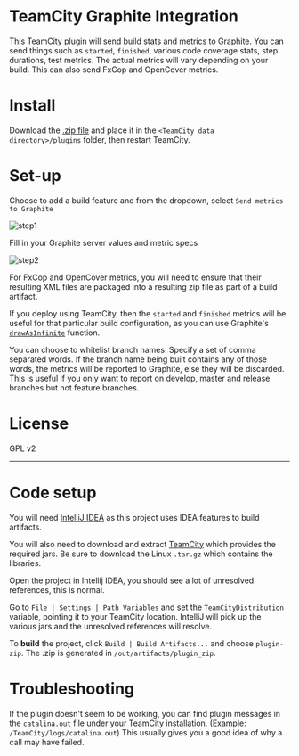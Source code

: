 
TeamCity Graphite Integration
===============

This TeamCity plugin will send build stats and metrics to Graphite.  You can send things such as `started`, `finished`, various code coverage stats, step durations, test metrics.  The actual metrics will vary depending on your build. This can also send FxCop and OpenCover metrics.

# Install

Download the [.zip file](https://github.com/mendhak/teamcity-graphite/blob/develop/teamcity.graphite.zip?raw=true) and place it in the `<TeamCity data directory>/plugins` folder, then restart TeamCity.

# Set-up

Choose to add a build feature and from the dropdown, select `Send metrics to Graphite`

![step1](http://code.mendhak.com/teamcity-graphite/teamcity.graphite.1.png)


Fill in your Graphite server values and metric specs

![step2](http://code.mendhak.com/teamcity-graphite/teamcity.graphite.2.png)

For FxCop and OpenCover metrics, you will need to ensure that their resulting XML files are packaged into a resulting zip file as part of a build artifact. 

If you deploy using TeamCity, then the `started` and `finished` metrics will be useful for that particular build configuration, as you can use Graphite's [`drawAsInfinite`](http://graphite.readthedocs.org/en/1.0/functions.html#graphite.render.functions.drawAsInfinite) function.  

You can choose to whitelist branch names.  Specify a set of comma separated words.  If the branch name being built contains any of those words, the metrics will be reported to Graphite, else they will be discarded.  This is useful if you only want to report on develop, master and release branches but not feature branches.

# License

GPL v2


______________


# Code setup

You will need [IntelliJ IDEA](http://www.jetbrains.com/idea/download/) as this project uses IDEA features to build artifacts.

You will also need to download and extract [TeamCity](http://www.jetbrains.com/teamcity/download/) which provides the required jars.  Be sure to download the Linux `.tar.gz` which contains the libraries.  

Open the project in Intellij IDEA, you should see a lot of unresolved references, this is normal.

Go to `File | Settings | Path Variables` and set the `TeamCityDistribution` variable, pointing it to your TeamCity location.  IntelliJ will pick up the various jars and the unresolved references will resolve.

To **build** the project, click `Build | Build Artifacts...` and choose `plugin-zip`.  The .zip is generated in `/out/artifacts/plugin_zip`.


# Troubleshooting

If the plugin doesn't seem to be working, you can find plugin messages in the `catalina.out` file under your TeamCity installation. (Example: `/TeamCity/logs/catalina.out`)
This usually gives you a good idea of why a call may have failed.






